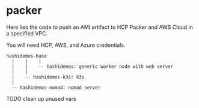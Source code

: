 # packer
Here lies the code to push an AMI artifact to HCP Packer and AWS Cloud in a specified VPC.

You will need HCP, AWS, and Azure credentials.

```
hashidemos-base
  |    |    |
  |    |    -- hashidemos: generic worker node with web server
  |    |
  |    -- hashidemos-k3s: k3s
  |
  -- hashidemos-nomad: nomad server
```

TODO
clean up unused vars